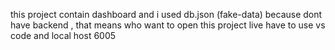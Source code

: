 this project contain dashboard and i used db.json (fake-data) because dont have backend , that means who want to open this project live have to use vs code and local host 6005 
